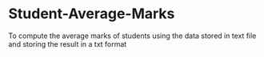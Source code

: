 # Student-Average-Marks
To compute the average marks of students using the data stored in text file and storing the result in a txt format
